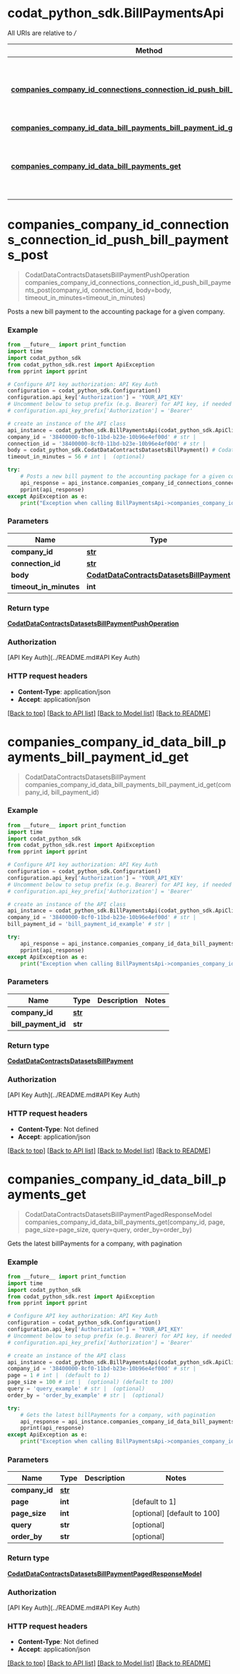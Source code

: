 # codat_python_sdk.BillPaymentsApi

All URIs are relative to */*

Method | HTTP request | Description
------------- | ------------- | -------------
[**companies_company_id_connections_connection_id_push_bill_payments_post**](BillPaymentsApi.md#companies_company_id_connections_connection_id_push_bill_payments_post) | **POST** /companies/{companyId}/connections/{connectionId}/push/billPayments | Posts a new bill payment to the accounting package for a given company.
[**companies_company_id_data_bill_payments_bill_payment_id_get**](BillPaymentsApi.md#companies_company_id_data_bill_payments_bill_payment_id_get) | **GET** /companies/{companyId}/data/billPayments/{billPaymentId} | 
[**companies_company_id_data_bill_payments_get**](BillPaymentsApi.md#companies_company_id_data_bill_payments_get) | **GET** /companies/{companyId}/data/billPayments | Gets the latest billPayments for a company, with pagination

# **companies_company_id_connections_connection_id_push_bill_payments_post**
> CodatDataContractsDatasetsBillPaymentPushOperation companies_company_id_connections_connection_id_push_bill_payments_post(company_id, connection_id, body=body, timeout_in_minutes=timeout_in_minutes)

Posts a new bill payment to the accounting package for a given company.

### Example
```python
from __future__ import print_function
import time
import codat_python_sdk
from codat_python_sdk.rest import ApiException
from pprint import pprint

# Configure API key authorization: API Key Auth
configuration = codat_python_sdk.Configuration()
configuration.api_key['Authorization'] = 'YOUR_API_KEY'
# Uncomment below to setup prefix (e.g. Bearer) for API key, if needed
# configuration.api_key_prefix['Authorization'] = 'Bearer'

# create an instance of the API class
api_instance = codat_python_sdk.BillPaymentsApi(codat_python_sdk.ApiClient(configuration))
company_id = '38400000-8cf0-11bd-b23e-10b96e4ef00d' # str | 
connection_id = '38400000-8cf0-11bd-b23e-10b96e4ef00d' # str | 
body = codat_python_sdk.CodatDataContractsDatasetsBillPayment() # CodatDataContractsDatasetsBillPayment |  (optional)
timeout_in_minutes = 56 # int |  (optional)

try:
    # Posts a new bill payment to the accounting package for a given company.
    api_response = api_instance.companies_company_id_connections_connection_id_push_bill_payments_post(company_id, connection_id, body=body, timeout_in_minutes=timeout_in_minutes)
    pprint(api_response)
except ApiException as e:
    print("Exception when calling BillPaymentsApi->companies_company_id_connections_connection_id_push_bill_payments_post: %s\n" % e)
```

### Parameters

Name | Type | Description  | Notes
------------- | ------------- | ------------- | -------------
 **company_id** | [**str**](.md)|  | 
 **connection_id** | [**str**](.md)|  | 
 **body** | [**CodatDataContractsDatasetsBillPayment**](CodatDataContractsDatasetsBillPayment.md)|  | [optional] 
 **timeout_in_minutes** | **int**|  | [optional] 

### Return type

[**CodatDataContractsDatasetsBillPaymentPushOperation**](CodatDataContractsDatasetsBillPaymentPushOperation.md)

### Authorization

[API Key Auth](../README.md#API Key Auth)

### HTTP request headers

 - **Content-Type**: application/json
 - **Accept**: application/json

[[Back to top]](#) [[Back to API list]](../README.md#documentation-for-api-endpoints) [[Back to Model list]](../README.md#documentation-for-models) [[Back to README]](../README.md)

# **companies_company_id_data_bill_payments_bill_payment_id_get**
> CodatDataContractsDatasetsBillPayment companies_company_id_data_bill_payments_bill_payment_id_get(company_id, bill_payment_id)



### Example
```python
from __future__ import print_function
import time
import codat_python_sdk
from codat_python_sdk.rest import ApiException
from pprint import pprint

# Configure API key authorization: API Key Auth
configuration = codat_python_sdk.Configuration()
configuration.api_key['Authorization'] = 'YOUR_API_KEY'
# Uncomment below to setup prefix (e.g. Bearer) for API key, if needed
# configuration.api_key_prefix['Authorization'] = 'Bearer'

# create an instance of the API class
api_instance = codat_python_sdk.BillPaymentsApi(codat_python_sdk.ApiClient(configuration))
company_id = '38400000-8cf0-11bd-b23e-10b96e4ef00d' # str | 
bill_payment_id = 'bill_payment_id_example' # str | 

try:
    api_response = api_instance.companies_company_id_data_bill_payments_bill_payment_id_get(company_id, bill_payment_id)
    pprint(api_response)
except ApiException as e:
    print("Exception when calling BillPaymentsApi->companies_company_id_data_bill_payments_bill_payment_id_get: %s\n" % e)
```

### Parameters

Name | Type | Description  | Notes
------------- | ------------- | ------------- | -------------
 **company_id** | [**str**](.md)|  | 
 **bill_payment_id** | **str**|  | 

### Return type

[**CodatDataContractsDatasetsBillPayment**](CodatDataContractsDatasetsBillPayment.md)

### Authorization

[API Key Auth](../README.md#API Key Auth)

### HTTP request headers

 - **Content-Type**: Not defined
 - **Accept**: application/json

[[Back to top]](#) [[Back to API list]](../README.md#documentation-for-api-endpoints) [[Back to Model list]](../README.md#documentation-for-models) [[Back to README]](../README.md)

# **companies_company_id_data_bill_payments_get**
> CodatDataContractsDatasetsBillPaymentPagedResponseModel companies_company_id_data_bill_payments_get(company_id, page, page_size=page_size, query=query, order_by=order_by)

Gets the latest billPayments for a company, with pagination

### Example
```python
from __future__ import print_function
import time
import codat_python_sdk
from codat_python_sdk.rest import ApiException
from pprint import pprint

# Configure API key authorization: API Key Auth
configuration = codat_python_sdk.Configuration()
configuration.api_key['Authorization'] = 'YOUR_API_KEY'
# Uncomment below to setup prefix (e.g. Bearer) for API key, if needed
# configuration.api_key_prefix['Authorization'] = 'Bearer'

# create an instance of the API class
api_instance = codat_python_sdk.BillPaymentsApi(codat_python_sdk.ApiClient(configuration))
company_id = '38400000-8cf0-11bd-b23e-10b96e4ef00d' # str | 
page = 1 # int |  (default to 1)
page_size = 100 # int |  (optional) (default to 100)
query = 'query_example' # str |  (optional)
order_by = 'order_by_example' # str |  (optional)

try:
    # Gets the latest billPayments for a company, with pagination
    api_response = api_instance.companies_company_id_data_bill_payments_get(company_id, page, page_size=page_size, query=query, order_by=order_by)
    pprint(api_response)
except ApiException as e:
    print("Exception when calling BillPaymentsApi->companies_company_id_data_bill_payments_get: %s\n" % e)
```

### Parameters

Name | Type | Description  | Notes
------------- | ------------- | ------------- | -------------
 **company_id** | [**str**](.md)|  | 
 **page** | **int**|  | [default to 1]
 **page_size** | **int**|  | [optional] [default to 100]
 **query** | **str**|  | [optional] 
 **order_by** | **str**|  | [optional] 

### Return type

[**CodatDataContractsDatasetsBillPaymentPagedResponseModel**](CodatDataContractsDatasetsBillPaymentPagedResponseModel.md)

### Authorization

[API Key Auth](../README.md#API Key Auth)

### HTTP request headers

 - **Content-Type**: Not defined
 - **Accept**: application/json

[[Back to top]](#) [[Back to API list]](../README.md#documentation-for-api-endpoints) [[Back to Model list]](../README.md#documentation-for-models) [[Back to README]](../README.md)

